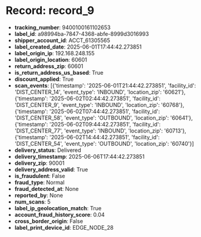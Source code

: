 # Record: record_9

- **tracking_number**: 9400100161102653
- **label_id**: a98994ba-7847-4368-abfe-8999d3016993
- **shipper_account_id**: ACCT_61305565
- **label_created_date**: 2025-06-01T17:44:42.273851
- **label_origin_ip**: 192.168.248.155
- **label_origin_location**: 60601
- **return_address_zip**: 60601
- **is_return_address_us_based**: True
- **discount_applied**: True
- **scan_events**: [{'timestamp': '2025-06-01T21:44:42.273851', 'facility_id': 'DIST_CENTER_14', 'event_type': 'INBOUND', 'location_zip': '60621'}, {'timestamp': '2025-06-02T02:44:42.273851', 'facility_id': 'DIST_CENTER_9', 'event_type': 'INBOUND', 'location_zip': '60768'}, {'timestamp': '2025-06-02T07:44:42.273851', 'facility_id': 'DIST_CENTER_58', 'event_type': 'OUTBOUND', 'location_zip': '60641'}, {'timestamp': '2025-06-02T09:44:42.273851', 'facility_id': 'DIST_CENTER_77', 'event_type': 'INBOUND', 'location_zip': '60713'}, {'timestamp': '2025-06-02T14:44:42.273851', 'facility_id': 'DIST_CENTER_54', 'event_type': 'OUTBOUND', 'location_zip': '60740'}]
- **delivery_status**: Delivered
- **delivery_timestamp**: 2025-06-06T17:44:42.273851
- **delivery_zip**: 90001
- **delivery_address_valid**: True
- **is_fraudulent**: False
- **fraud_type**: Normal
- **fraud_detected_at**: None
- **reported_by**: None
- **num_scans**: 5
- **label_ip_geolocation_match**: True
- **account_fraud_history_score**: 0.04
- **cross_border_origin**: False
- **label_print_device_id**: EDGE_NODE_28